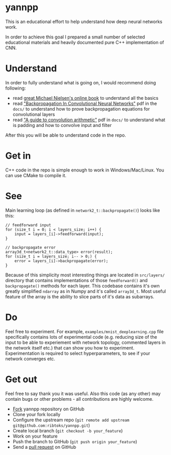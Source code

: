 # yannpp
This is an educational effort to help understand how deep neural networks work.

In order to achieve this goal I prepared a small number of selected educational materials and heavily documented pure C++ implementation of CNN.

# Understand
In order to fully understand what is going on, I would recommend doing following:

- read [great Michael Nielsen's online book](http://neuralnetworksanddeeplearning.com/) to understand all the basics
- read ["Backpropagation In Convolutional Neural Networks"](https://github.com/ribtoks/yannpp/blob/master/docs/Backpropagation%20In%20Convolutional%20Neural%20Networks%20-%20DeepGrid.pdf) pdf in the `docs/` to understand how to prove backpropagation equations for convolutional layers
- read ["A guide to convolution arithmetic"](https://github.com/ribtoks/yannpp/blob/master/docs/1603.07285.pdf) pdf in `docs/` to understand what is padding and how to convolve input and filter

After this you will be able to understand code in the repo.

# Get in
C++ code in the repo is simple enough to work in Windows/Mac/Linux. You can use CMake to compile it.

# See
Main learning loop (as defined in `network2_t::backpropagate()`) looks like this:

    // feedforward input
    for (size_t i = 0; i < layers_size; i++) {
        input = layers_[i]->feedforward(input);
    }

    // backpropagate error
    array3d_t<network2_t::data_type> error(result);
    for (size_t i = layers_size; i-- > 0;) {
        error = layers_[i]->backpropagate(error);
    }

Because of this simplicity most interesting things are located in `src/layers/` directory that contains implementations of those `feedforward()` and `backpropagate()` methods for each layer. This codebase contains it's own greatly simplified `ndarray` as in Numpy and it's called `array3d_t`. Most useful feature of the array is the ability to slice parts of it's data as subarrays.

# Do
Feel free to experiment. For example, `examples/mnist_deeplearning.cpp` file specifically contains lots of experimental code (e.g. reducing size of the input to be able to experiement with network topology, commented layers in the network itself etc.) that can show you how to experiment. Experimentation is required to select hyperparameters, to see if your network converges etc.

# Get out
Feel free to say thank you it was useful. Also this code (as any other) may contain bugs or other problems - all contributions are highly welcome.

- [Fork](https://help.github.com/forking/) yannpp repository on GitHub
- Clone your fork locally
- Configure the upstream repo (`git remote add upstream git@github.com:ribtoks/yannpp.git`)
- Create local branch (`git checkout -b your_feature`)
- Work on your feature
- Push the branch to GitHub (`git push origin your_feature`)
- Send a [pull request](https://help.github.com/articles/using-pull-requests) on GitHub

